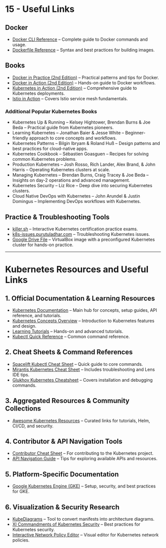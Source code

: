# 15 - Useful Links

## Docker

- [Docker CLI Reference](https://docs.docker.com/reference/cli/docker) – Complete guide to Docker commands and usage.
- [Dockerfile Reference](https://docs.docker.com/reference/dockerfile) – Syntax and best practices for building images.

## Books

- [Docker in Practice (2nd Edition)](https://www.manning.com/books/docker-in-practice-second-edition) – Practical patterns and tips for Docker.
- [Docker in Action (2nd Edition)](https://www.manning.com/books/docker-in-action-second-edition) – Hands-on guide to Docker workflows.
- [Kubernetes in Action (2nd Edition)](https://www.manning.com/books/kubernetes-in-action-second-edition) – Comprehensive guide to Kubernetes deployments.
- [Istio in Action](https://www.manning.com/books/istio-in-action) – Covers Istio service mesh fundamentals.

### Additional Popular Kubernetes Books
- Kubernetes Up & Running – Kelsey Hightower, Brendan Burns & Joe Beda – Practical guide from Kubernetes pioneers.
- Learning Kubernetes – Jonathan Baier & Jesse White – Beginner-friendly approach to core concepts and workflows.
- Kubernetes Patterns – Bilgin Ibryam & Roland Huß – Design patterns and best practices for cloud-native apps.
- Kubernetes Cookbook – Sébastien Goasguen – Recipes for solving common Kubernetes problems.
- Production Kubernetes – Josh Rosso, Rich Lander, Alex Brand, & John Harris – Operating Kubernetes clusters at scale.
- Managing Kubernetes – Brendan Burns, Craig Tracey & Joe Beda – Insights on day-2 operations and advanced management.
- Kubernetes Security – Liz Rice – Deep dive into securing Kubernetes clusters.
- Cloud Native DevOps with Kubernetes – John Arundel & Justin Domingus – Implementing DevOps workflows with Kubernetes.

## Practice & Troubleshooting Tools

- [killer.sh](https://killer.sh) – Interactive Kubernetes certification practice exams.
- [k8s-issues.purutuladhar.com](https://k8s-issues.purutuladhar.com/) – Troubleshooting Kubernetes issues.
- [Google Drive File](https://drive.google.com/file/d/1BHSlE5acais0D1KDUU3nNUzbB1bQehfb/view?usp=drive_link) – VirtualBox image with a preconfigured Kubernetes cluster for hands-on practice.

---

# Kubernetes Resources and Useful Links

## 1. Official Documentation & Learning Resources
- [Kubernetes Documentation](https://kubernetes.io/docs/home) – Main hub for concepts, setup guides, API reference, and tutorials.
- [Kubernetes Concepts Overview](https://kubernetes.io/docs/concepts/overview) – Introduction to Kubernetes features and design.
- [Learning Tutorials](https://kubernetes.io/docs/tutorials) – Hands-on and advanced tutorials.
- [Kubectl Quick Reference](https://kubernetes.io/docs/reference/kubectl/quick-reference) – Common command reference.

## 2. Cheat Sheets & Command References
- [Spacelift Kubectl Cheat Sheet](https://spacelift.io/blog/kubernetes-cheat-sheet) – Quick guide to core commands.
- [Mirantis Kubernetes Cheat Sheet](https://www.mirantis.com/blog/kubernetes-cheat-sheet) – Includes troubleshooting and Lens IDE tips.
- [Glukhov Kubernetes Cheatsheet](https://www.glukhov.org/post/2024/10/kubernetes-cheatsheet) – Covers installation and debugging commands.

## 3. Aggregated Resources & Community Collections
- [Awesome Kubernetes Resources](https://github.com/tomhuang12/awesome-k8s-resources) – Curated links for tutorials, Helm, CI/CD, and security.

## 4. Contributor & API Navigation Tools
- [Contributor Cheat Sheet](https://www.kubernetes.dev/docs/contributor-cheatsheet) – For contributing to the Kubernetes project.
- [API Navigation Guide](https://www.reddit.com/r/kubernetes/comments/1j3d3fc/basic_understanding_of_how_to_navigate_the_k8s) – Tips for exploring available APIs and resources.

## 5. Platform-Specific Documentation
- [Google Kubernetes Engine (GKE)](https://cloud.google.com/kubernetes-engine/docs) – Setup, security, and best practices for GKE.

## 6. Visualization & Security Research
- [KubeDiagrams](https://arxiv.org/abs/2505.22879) – Tool to convert manifests into architecture diagrams.
- [XI Commandments of Kubernetes Security](https://arxiv.org/abs/2006.15275) – Best practices for Kubernetes security.
- [Interactive Network Policy Editor](https://editor.networkpolicy.io/?id=YEpqGqaXrbFg1r7R) – Visual editor for Kubernetes network policies.
